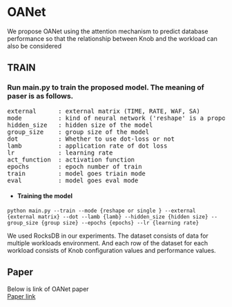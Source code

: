 # OANet
We propose OANet using the attention mechanism to predict database performance so that the relationship between Knob and the workload can also be considered

## TRAIN
### Run main.py to train the proposed model. The meaning of paser is as follows. 
<pre>
external      : external matrix (TIME, RATE, WAF, SA)
mode          : kind of neural network ('reshape' is a proposed model, 'single'is a single layer neural network)
hidden_size   : hidden size of the model
group_size    : group size of the model
dot           : Whether to use dot-loss or not
lamb          : application rate of dot loss
lr            : learning rate
act_function  : activation function
epochs        : epoch number of train
train         : model goes triain mode
eval          : model goes eval mode
</pre>
* #### Training the model
```
python main.py --train --mode {reshape or single } --external {external matrix} --dot --lamb {lamb} --hidden_size {hidden size} --group_size {group size} --epochs {epochs} --lr {learning rate}
```

We used RocksDB in our experiments.
The dataset consists of data for multiple workloads environment.
And each row of the dataset for each workload consists of Knob configuration values and performance values.

## Paper
Below is link of OANet paper\
[Paper link](https://www.dbpia.co.kr/pdf/pdfView.do?nodeId=NODE11035616&mark=0&useDate=&ipRange=N&accessgl=Y&language=ko_KR&hasTopBanner=true)
